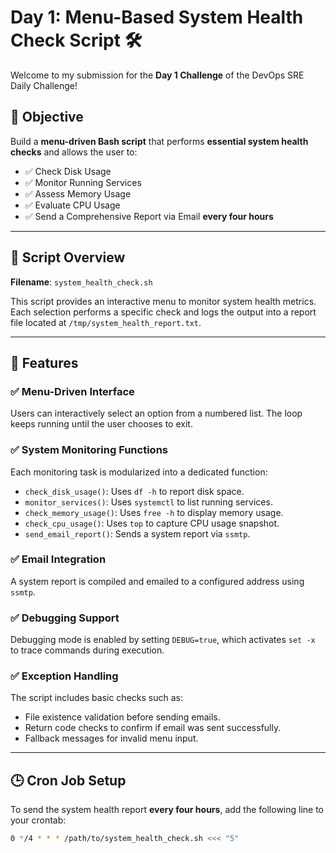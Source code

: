 # Day 1: Menu-Based System Health Check Script 🛠️

Welcome to my submission for the **Day 1 Challenge** of the DevOps SRE Daily Challenge!

## 🚀 Objective

Build a **menu-driven Bash script** that performs **essential system health checks** and allows the user to:

- ✅ Check Disk Usage
- ✅ Monitor Running Services
- ✅ Assess Memory Usage
- ✅ Evaluate CPU Usage
- ✅ Send a Comprehensive Report via Email **every four hours**

---

## 📜 Script Overview

**Filename**: `system_health_check.sh`

This script provides an interactive menu to monitor system health metrics. Each selection performs a specific check and logs the output into a report file located at `/tmp/system_health_report.txt`.

---

## 🔧 Features

### ✅ Menu-Driven Interface

Users can interactively select an option from a numbered list. The loop keeps running until the user chooses to exit.

### ✅ System Monitoring Functions

Each monitoring task is modularized into a dedicated function:
- `check_disk_usage()`: Uses `df -h` to report disk space.
- `monitor_services()`: Uses `systemctl` to list running services.
- `check_memory_usage()`: Uses `free -h` to display memory usage.
- `check_cpu_usage()`: Uses `top` to capture CPU usage snapshot.
- `send_email_report()`: Sends a system report via `ssmtp`.

### ✅ Email Integration

A system report is compiled and emailed to a configured address using `ssmtp`.

### ✅ Debugging Support

Debugging mode is enabled by setting `DEBUG=true`, which activates `set -x` to trace commands during execution.

### ✅ Exception Handling

The script includes basic checks such as:
- File existence validation before sending emails.
- Return code checks to confirm if email was sent successfully.
- Fallback messages for invalid menu input.

---

## 🕒 Cron Job Setup

To send the system health report **every four hours**, add the following line to your crontab:

```bash
0 */4 * * * /path/to/system_health_check.sh <<< "5"
